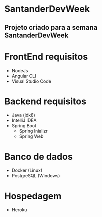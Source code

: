 # SantanderDevWeek
## Projeto criado para a semana SantanderDevWeek

# FrontEnd requisitos
- NodeJs
- Angular CLI
- Visual Studio Code

# Backend requisitos
- Java (jdk8)
- IntelliJ IDEA
- Spring Boot 
  - Spring Inializr
  - Spring Web

# Banco de dados
- Docker (Linux)
- PostgreSQL (Windows)

# Hospedagem
- Heroku 

